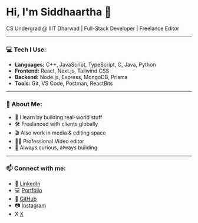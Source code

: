 # Hi, I'm Siddhaartha 👋  
CS Undergrad @ IIIT Dharwad | Full-Stack Developer | Freelance Editor

---

### 💻 Tech I Use:
- **Languages:** C++, JavaScript, TypeScript, C, Java, Python
- **Frontend:** React, Next.js, Tailwind CSS
- **Backend:** Node.js, Express, MongoDB, Prisma
- **Tools:** Git, VS Code, Postman, ReactBits

---

### 🚀 About Me:
- 🧠 I learn by building real-world stuff  
- 🛠️ Freelanced with clients globally  
- 🎬 Also work in media & editing space
- 👨‍💻 Professional Video editor
- 🧩 Always curious, always building

---

### 📫 Connect with me:
- 🔗 [LinkedIn](https://www.linkedin.com/in/siddhaartha-bs-041063364/)  
- 💻 [Portfolio](https://sidlabs.shop)  
- 🐙 [GitHub](https://github.com/siddhaartha-bs)  
- 📷 [Instagram](https://instagram.com/siddhaartha_bs)
- X [X](https://x.com/sid_likescoding)
